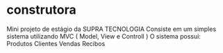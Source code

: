 # construtora

Mini projeto de estágio da SUPRA TECNOLOGIA
Consiste em um simples sistema utilizando MVC ( Model, View e Controll )
O sistema possui:
  Produtos
  Clientes
  Vendas
  Recibos
  
